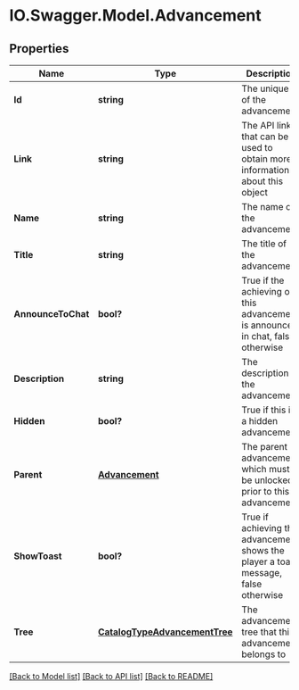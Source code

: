 # IO.Swagger.Model.Advancement
## Properties

Name | Type | Description | Notes
------------ | ------------- | ------------- | -------------
**Id** | **string** | The unique id of the advancement | 
**Link** | **string** | The API link that can be used to obtain more information about this object | 
**Name** | **string** | The name of the advancement | 
**Title** | **string** | The title of the advancement | 
**AnnounceToChat** | **bool?** | True if the achieving of this advancement is announced in chat, false otherwise | [optional] 
**Description** | **string** | The description of the advancement | [optional] 
**Hidden** | **bool?** | True if this is a hidden advancement | [optional] 
**Parent** | [**Advancement**](Advancement.md) | The parent advancement, which must be unlocked prior to this advancement | [optional] 
**ShowToast** | **bool?** | True if achieving this advancement shows the player a toast message, false otherwise | [optional] 
**Tree** | [**CatalogTypeAdvancementTree**](CatalogTypeAdvancementTree.md) | The advancement tree that this advancement belongs to | [optional] 

[[Back to Model list]](../README.md#documentation-for-models) [[Back to API list]](../README.md#documentation-for-api-endpoints) [[Back to README]](../README.md)

